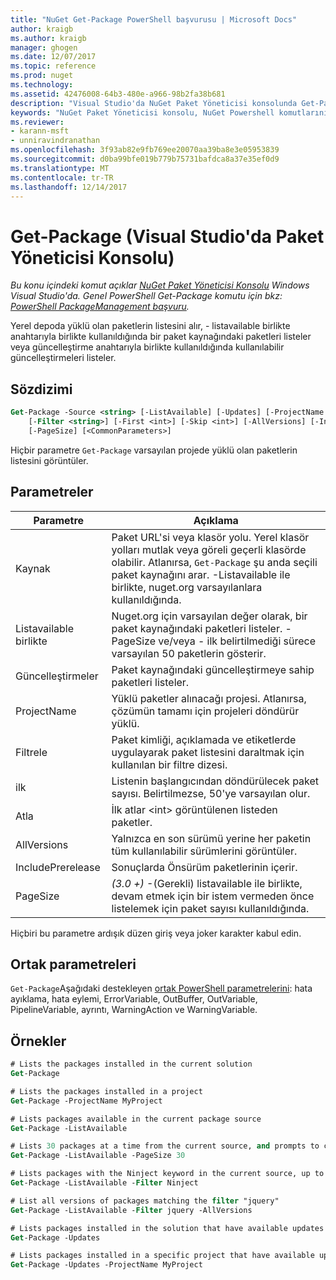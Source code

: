 ```yaml
---
title: "NuGet Get-Package PowerShell başvurusu | Microsoft Docs"
author: kraigb
ms.author: kraigb
manager: ghogen
ms.date: 12/07/2017
ms.topic: reference
ms.prod: nuget
ms.technology: 
ms.assetid: 42476008-64b3-480e-a966-98b2fa38b681
description: "Visual Studio'da NuGet Paket Yöneticisi konsolunda Get-Package PowerShell komut başvurusu."
keywords: "NuGet Paket Yöneticisi konsolu, NuGet Powershell komutlarını NuGet Powershell başvurusu, Get-Package"
ms.reviewer:
- karann-msft
- unniravindranathan
ms.openlocfilehash: 3f93ab82e9fb769ee20070aa39ba8e3e05953839
ms.sourcegitcommit: d0ba99bfe019b779b75731bafdca8a37e35ef0d9
ms.translationtype: MT
ms.contentlocale: tr-TR
ms.lasthandoff: 12/14/2017
---
```

# <a name="get-package-package-manager-console-in-visual-studio"></a>Get-Package (Visual Studio'da Paket Yöneticisi Konsolu)

*Bu konu içindeki komut açıklar [NuGet Paket Yöneticisi Konsolu](Package-Manager-Console.md) Windows Visual Studio'da. Genel PowerShell Get-Package komutu için bkz: [PowerShell PackageManagement başvuru](https://docs.microsoft.com/powershell/module/packagemanagement/?view=powershell-6).*

Yerel depoda yüklü olan paketlerin listesini alır, - listavailable birlikte anahtarıyla birlikte kullanıldığında bir paket kaynağındaki paketleri listeler veya güncelleştirme anahtarıyla birlikte kullanıldığında kullanılabilir güncelleştirmeleri listeler.

## <a name="syntax"></a>Sözdizimi

```ps
Get-Package -Source <string> [-ListAvailable] [-Updates] [-ProjectName <string>]
    [-Filter <string>] [-First <int>] [-Skip <int>] [-AllVersions] [-IncludePrerelease]
    [-PageSize] [<CommonParameters>]
```

Hiçbir parametre `Get-Package` varsayılan projede yüklü olan paketlerin listesini görüntüler.

## <a name="parameters"></a>Parametreler

| Parametre | Açıklama |
| --- | --- |
| Kaynak | Paket URL'si veya klasör yolu. Yerel klasör yolları mutlak veya göreli geçerli klasörde olabilir. Atlanırsa, `Get-Package` şu anda seçili paket kaynağını arar. -Listavailable ile birlikte, nuget.org varsayılanlara kullanıldığında. |
| Listavailable birlikte | Nuget.org için varsayılan değer olarak, bir paket kaynağındaki paketleri listeler. -PageSize ve/veya - ilk belirtilmediği sürece varsayılan 50 paketlerin gösterir. |
| Güncelleştirmeler | Paket kaynağındaki güncelleştirmeye sahip paketleri listeler. |
| ProjectName | Yüklü paketler alınacağı projesi. Atlanırsa, çözümün tamamı için projeleri döndürür yüklü. |
| Filtrele | Paket kimliği, açıklamada ve etiketlerde uygulayarak paket listesini daraltmak için kullanılan bir filtre dizesi. |
| ilk | Listenin başlangıcından döndürülecek paket sayısı. Belirtilmezse, 50'ye varsayılan olur. |
| Atla | İlk atlar &lt;int&gt; görüntülenen listeden paketler.  |
| AllVersions | Yalnızca en son sürümü yerine her paketin tüm kullanılabilir sürümlerini görüntüler. |
| IncludePrerelease | Sonuçlarda Önsürüm paketlerinin içerir. |
| PageSize | *(3.0 +)*  -(Gerekli) listavailable ile birlikte, devam etmek için bir istem vermeden önce listelemek için paket sayısı kullanıldığında. |

Hiçbiri bu parametre ardışık düzen giriş veya joker karakter kabul edin.

## <a name="common-parameters"></a>Ortak parametreleri

`Get-Package`Aşağıdaki destekleyen [ortak PowerShell parametrelerini](http://go.microsoft.com/fwlink/?LinkID=113216): hata ayıklama, hata eylemi, ErrorVariable, OutBuffer, OutVariable, PipelineVariable, ayrıntı, WarningAction ve WarningVariable.

## <a name="examples"></a>Örnekler

```ps
# Lists the packages installed in the current solution
Get-Package

# Lists the packages installed in a project
Get-Package -ProjectName MyProject

# Lists packages available in the current package source
Get-Package -ListAvailable

# Lists 30 packages at a time from the current source, and prompts to continue if more are available
Get-Package -ListAvailable -PageSize 30

# Lists packages with the Ninject keyword in the current source, up to 50
Get-Package -ListAvailable -Filter Ninject

# List all versions of packages matching the filter "jquery"
Get-Package -ListAvailable -Filter jquery -AllVersions

# Lists packages installed in the solution that have available updates
Get-Package -Updates

# Lists packages installed in a specific project that have available updates
Get-Package -Updates -ProjectName MyProject
```

